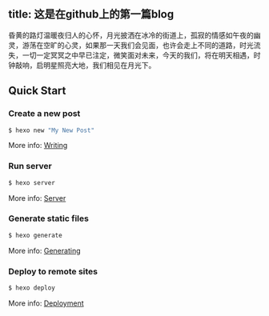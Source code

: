 title: 这是在github上的第一篇blog
---
昏黄的路灯温暖夜归人的心怀，月光披洒在冰冷的街道上，孤寂的情感如午夜的幽灵，游荡在空旷的心灵，如果那一天我们会见面，也许会走上不同的道路，时光流失，一切一定冥冥之中早已注定，微笑面对未来，今天的我们，将在明天相遇，时钟敲响，启明星照亮大地，我们相见在月光下。

## Quick Start

### Create a new post

``` bash
$ hexo new "My New Post"
```

More info: [Writing](http://hexo.io/docs/writing.html)

### Run server

``` bash
$ hexo server
```

More info: [Server](http://hexo.io/docs/server.html)

### Generate static files

``` bash
$ hexo generate
```

More info: [Generating](http://hexo.io/docs/generating.html)

### Deploy to remote sites

``` bash
$ hexo deploy
```

More info: [Deployment](http://hexo.io/docs/deployment.html)
